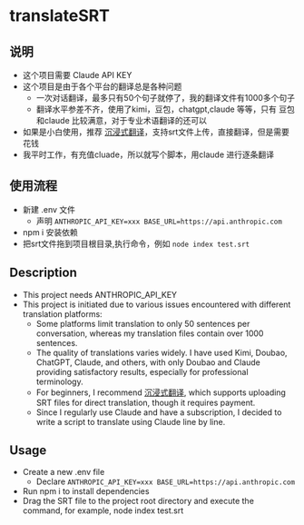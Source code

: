 # translateSRT
## 说明
  - 这个项目需要 Claude API KEY
  - 这个项目是由于各个平台的翻译总是各种问题
    - 一次对话翻译，最多只有50个句子就停了，我的翻译文件有1000多个句子
    - 翻译水平参差不齐，使用了kimi，豆包，chatgpt,claude 等等，只有 豆包和claude 比较满意，对于专业术语翻译的还可以
  - 如果是小白使用，推荐 [沉浸式翻译](https://immersivetranslate.com/)，支持srt文件上传，直接翻译，但是需要花钱
  - 我平时工作，有充值cluade，所以就写个脚本，用claude 进行逐条翻译
## 使用流程
- 新建 .env 文件
  - 声明 `ANTHROPIC_API_KEY=xxx
  BASE_URL=https://api.anthropic.com
  `
- npm i 安装依赖
- 把srt文件拖到项目根目录,执行命令，例如 `node index test.srt`


## Description
  - This project needs ANTHROPIC_API_KEY
  - This project is initiated due to various issues encountered with different translation platforms:
    - Some platforms limit translation to only 50 sentences per conversation, whereas my translation files contain over 1000 sentences.
    - The quality of translations varies widely. I have used Kimi, Doubao, ChatGPT, Claude, and others, with only Doubao and Claude providing satisfactory results, especially for professional terminology.
    - For beginners, I recommend [沉浸式翻译](https://immersivetranslate.com/), which supports uploading SRT files for direct translation, though it requires payment.
    - Since I regularly use Claude and have a subscription, I decided to write a script to translate using Claude line by line.
## Usage
  - Create a new .env file
    - Declare `ANTHROPIC_API_KEY=xxx
  BASE_URL=https://api.anthropic.com
  `
  - Run npm i to install dependencies
  - Drag the SRT file to the project root directory and execute the command, for example, node index test.srt